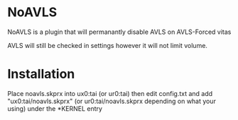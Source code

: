 # NoAVLS
NoAVLS is a plugin that will permanantly disable AVLS on AVLS-Forced vitas

AVLS will still be checked in settings however it will not limit volume.

# Installation
Place noavls.skprx into ux0:tai (or ur0:tai)
then edit config.txt and add "ux0:tai/noavls.skprx" (or ur0:tai/noavls.skprx depending on what your using)
under the *KERNEL entry

